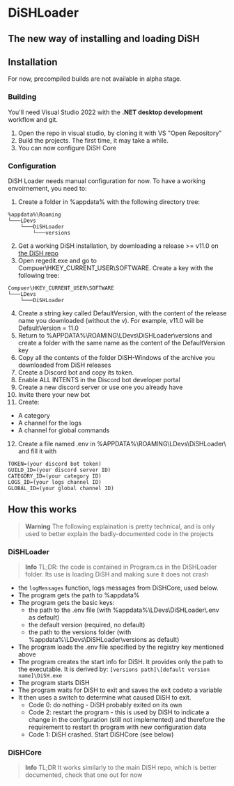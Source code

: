 # DiSHLoader
## The new way of installing and loading DiSH

## Installation
For now, precompiled builds are not available in alpha stage.

### Building
You'll need Visual Studio 2022 with the **.NET desktop development** workflow and git.

1. Open the repo in visual studio, by cloning it with VS "Open Repository"
2. Build the projects. The first time, it may take a while.
3. You can now configure DiSH Core

### Configuration

DiSH Loader needs manual configuration for now. To have a working envoirnement, you need to:
1. Create a folder in %appdata% with the following directory tree:
```
%appdata%\Roaming
└───LDevs
    └───DiSHLoader
        └───versions
```
2. Get a working DiSH installation, by downloading a release >= v11.0 on [the DiSH repo](https://github.com/LDevs-Team/DiSH)
3. Open regedit.exe and go to Compuer\HKEY_CURRENT_USER\SOFTWARE. Create a key with the following tree:
```
Compuer\HKEY_CURRENT_USER\SOFTWARE
└───LDevs
    └───DiSHLoader
```
4. Create a string key called DefaultVersion, with the content of the release name you downloaded (without the v). For example, v11.0 will be DefaultVersion = 11.0
5. Return to %APPDATA%\ROAMING\LDevs\DiSHLoader\versions and create a folder with the same name as the content of the DefaultVersion key
6. Copy all the contents of the folder DiSH-Windows of the archive you downloaded from DiSH releases
7. Create a Discord bot and copy its token.
8. Enable ALL INTENTS in the Discord bot developer portal
9. Create a new discord server or use one you already have
10. Invite there your new bot
11. Create:

 - A category
 - A channel for the logs
 - A channel for global commands

12. Create a file named .env in %APPDATA%\ROAMING\LDevs\DiSHLoader\ and fill it with
``` env
TOKEN=(your discord bot token)
GUILD_ID=(your discord server ID)
CATEGORY_ID=(your category ID)
LOGS_ID=(your logs channel ID)
GLOBAL_ID=(your global channel ID)
```

## How this works

> **Warning**
> The following explaination is pretty technical, and is only used to better explain the badly-documented code in the projects

### DiSHLoader
> **Info**
> TL;DR: the code is contained in Program.cs in the DiSHLoader folder. Its use is loading DiSH and making sure it does not crash

- the `logMessages` function, logs messages from DiSHCore, used below.
- The program gets the path to %appdata%
- The program gets the basic keys: 
  - the path to the .env file (with %appdata%\LDevs\DiSHLoader\\.env as default)
  - the default version (required, no default)
  - the path to the versions folder (with %appdata%\LDevs\DiSHLoader\versions as default)
- The program loads the .env file specified by the registry key mentioned above
- The program creates the start info for DiSH. It provides only the path to the executable. It is derived by: `[versions path]\[default version name]\DiSH.exe`
- The program starts DiSH
- The program waits for DiSH to exit and saves the exit codeto a variable
- It then uses a switch to determine what caused DiSH to exit.
  - Code 0: do nothing - DiSH probably exited on its own
  - Code 2: restart the program - this is used by DiSH to indicate a change in the configuration (still not implemented) and therefore the requirement to restart th program with new configuration data
  - Code 1: DiSH crashed. Start DiSHCore (see below)

### DiSHCore

> **Info**
> TL;DR It works similarly to the main DiSH repo, which is better documented, check that one out for now